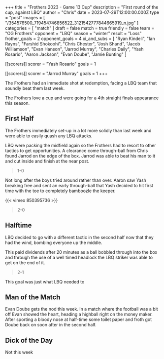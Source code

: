 +++
title = "Frothers 2023 - Game 13 Cup"
description = "First round of the cup, against LBQ"
author = "Chris"
date = 2023-07-29T12:00:00.000Z
type = "post"
images = [ "/354576500_719454746856522_3121542777844665919_n.jpg" ]
categories = [ "match" ]
draft = false
match = true
friendly = false
team = "OG Frothers"
opponent = "LBQ"
season = "winter"
result = "Loss"
frother_goals = 2
opponent_goals = 4
xi_and_subs = [
  "Ryan Kindell",
  "Ian Rayns",
  "Farshid Shokoohi",
  "Chris Chester",
  "Josh Shand",
  "Jacob Williamson",
  "Evan Hanson",
  "Jarrod Murray",
  "Charles Daily",
  "Yash Rosario",
  "Aaron Jackson",
  "Evan Doube",
  "Jamie Bunting"
]

[[scorers]]
scorer = "Yash Rosario"
goals = 1

[[scorers]]
scorer = "Jarrod Murray"
goals = 1
+++

The Frothers had an immediate shot at redemption, facing a LBQ team that soundly beat them last week.

The Frothers love a cup and were going for a 4th straight finals appearance this season.

## First Half

The Frothers immediately set-up in a lot more solidly than last week and were able to easily quash any LBQ attacks.

LBQ were packing the midfield again so the Frothers had to resort to other tactics to get opportunities. A clearance come through-ball from Chris found Jarrod on the edge of the box. Jarrod was able to beat his man to it and cut inside and finish at the near post.

> 1-0

Not long after the boys tried around rather than over. Aaron saw Yash breaking free and sent an early through-ball that Yash decided to hit first time with the toe to completely bamboozle the keeper.

{{\< vimeo 850395736 >}}

> 2-0

## Halftime

LBQ decided to go with a different tactic in the second half now that they had the wind, bombing everyone up the middle.

This paid dividends after 20 minutes as a ball bobbled through into the box and through the use of a well timed headlock the LBQ striker was able to get on the end of it.

> 2-1 

This goal was just what LBQ needed to 

## Man of the Match

Evan Doube gets the nod this week. In a match where the football was a bit off Evan showed the heart, heading a highball right on the money maker. After sporting a bloody nose at half-time some toilet paper and froth got Doube back on soon after in the second half.

## Dick of the Day

Not this week
